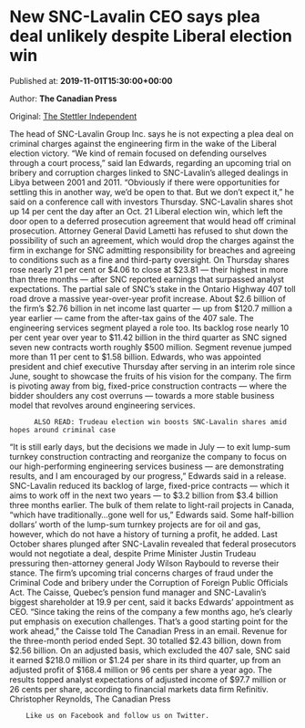 
# New SNC-Lavalin CEO says plea deal unlikely despite Liberal election win

Published at: **2019-11-01T15:30:00+00:00**

Author: **The Canadian Press**

Original: [The Stettler Independent](https://www.stettlerindependent.com/news/new-snc-lavalin-ceo-says-plea-deal-unlikely-despite-liberal-election-win/)

The head of SNC-Lavalin Group Inc. says he is not expecting a plea deal on criminal charges against the engineering firm in the wake of the Liberal election victory.
“We kind of remain focused on defending ourselves through a court process,” said Ian Edwards, regarding an upcoming trial on bribery and corruption charges linked to SNC-Lavalin’s alleged dealings in Libya between 2001 and 2011.
“Obviously if there were opportunities for settling this in another way, we’d be open to that. But we don’t expect it,” he said on a conference call with investors Thursday.
SNC-Lavalin shares shot up 14 per cent the day after an Oct. 21 Liberal election win, which left the door open to a deferred prosecution agreement that would head off criminal prosecution.
Attorney General David Lametti has refused to shut down the possibility of such an agreement, which would drop the charges against the firm in exchange for SNC admitting responsibility for breaches and agreeing to conditions such as a fine and third-party oversight.
On Thursday shares rose nearly 21 per cent or $4.06 to close at $23.81 — their highest in more than three months — after SNC reported earnings that surpassed analyst expectations.
The partial sale of SNC’s stake in the Ontario Highway 407 toll road drove a massive year-over-year profit increase. About $2.6 billion of the firm’s $2.76 billion in net income last quarter — up from $120.7 million a year earlier — came from the after-tax gains of the 407 sale.
The engineering services segment played a role too. Its backlog rose nearly 10 per cent year over year to $11.42 billion in the third quarter as SNC signed seven new contracts worth roughly $500 million. Segment revenue jumped more than 11 per cent to $1.58 billion.
Edwards, who was appointed president and chief executive Thursday after serving in an interim role since June, sought to showcase the fruits of his vision for the company. The firm is pivoting away from big, fixed-price construction contracts — where the bidder shoulders any cost overruns — towards a more stable business model that revolves around engineering services.

        
          ALSO READ: Trudeau election win boosts SNC-Lavalin shares amid hopes around criminal case
        
      
“It is still early days, but the decisions we made in July — to exit lump-sum turnkey construction contracting and reorganize the company to focus on our high-performing engineering services business — are demonstrating results, and I am encouraged by our progress,” Edwards said in a release.
SNC-Lavalin reduced its backlog of large, fixed-price contracts — which it aims to work off in the next two years — to $3.2 billion from $3.4 billion three months earlier. The bulk of them relate to light-rail projects in Canada, “which have traditionally…gone well for us,” Edwards said.
Some half-billion dollars’ worth of the lump-sum turnkey projects are for oil and gas, however, which do not have a history of turning a profit, he added.
Last October shares plunged after SNC-Lavalin revealed that federal prosecutors would not negotiate a deal, despite Prime Minister Justin Trudeau pressuring then-attorney general Jody Wilson Raybould to reverse their stance.
The firm’s upcoming trial concerns charges of fraud under the Criminal Code and bribery under the Corruption of Foreign Public Officials Act.
The Caisse, Quebec’s pension fund manager and SNC-Lavalin’s biggest shareholder at 19.9 per cent, said it backs Edwards’ appointment as CEO.
“Since taking the reins of the company a few months ago, he’s clearly put emphasis on execution challenges. That’s a good starting point for the work ahead,” the Caisse told The Canadian Press in an email.
Revenue for the three-month period ended Sept. 30 totalled $2.43 billion, down from $2.56 billion.
On an adjusted basis, which excluded the 407 sale, SNC said it earned $218.0 million or $1.24 per share in its third quarter, up from an adjusted profit of $168.4 million or 96 cents per share a year ago.
The results topped analyst expectations of adjusted income of $97.7 million or 26 cents per share, according to financial markets data firm Refinitiv.
Christopher Reynolds, The Canadian Press

        Like us on Facebook and follow us on Twitter.
      
